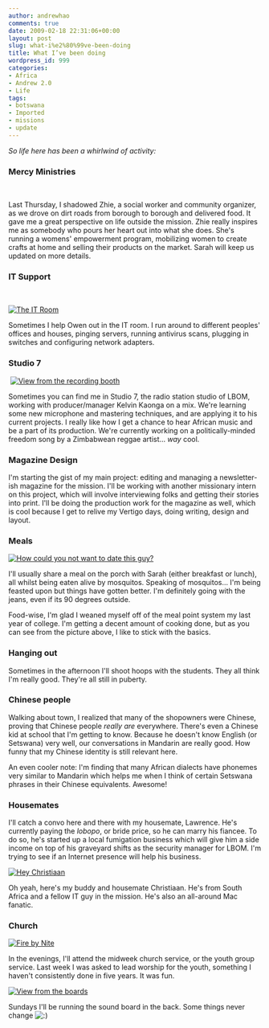 ```yaml
---
author: andrewhao
comments: true
date: 2009-02-18 22:31:06+00:00
layout: post
slug: what-i%e2%80%99ve-been-doing
title: What I’ve been doing
wordpress_id: 999
categories:
- Africa
- Andrew 2.0
- Life
tags:
- botswana
- Imported
- missions
- update
---
```


_So life here has been a whirlwind of activity:_




### Mercy Ministries




   






Last Thursday, I shadowed Zhie, a social worker and community organizer, as we drove on dirt roads from borough to borough and delivered food. It gave me a great perspective on life outside the mission. Zhie really inspires me as somebody who pours her heart out into what she does. She's running a womens' empowerment program, mobilizing women to create crafts at home and selling their products on the market. Sarah will keep us updated on more details.




### IT Support




   

[![The IT Room](http://farm4.static.flickr.com/3458/3290727815_6ba42499c0.jpg)](http://www.flickr.com/photos/andrewhao/3290727815/)  

Sometimes I help Owen out in the IT room. I run around to different peoples' offices and houses, pinging servers, running antivirus scans, plugging in switches and configuring network adapters.




### Studio 7




 [![View from the recording booth](http://farm4.static.flickr.com/3093/3291572004_bdc74c863a.jpg)](http://www.flickr.com/photos/andrewhao/3291572004/)




Sometimes you can find me in Studio 7, the radio station studio of LBOM, working with producer/manager Kelvin Kaonga on a mix. We're learning some new microphone and mastering techniques, and are applying it to his current projects. I really like how I get a chance to hear African music and be a part of its production. We're currently working on a politically-minded freedom song by a Zimbabwean reggae artist… _way_ cool.




### Magazine Design




I'm starting the gist of my main project: editing and managing a newsletter-ish magazine for the mission. I'll be working with another missionary intern on this project, which will involve interviewing folks and getting their stories into print. I'll be doing the production work for the magazine as well, which is cool because I get to relive my Vertigo days, doing writing, design and layout.




### Meals




[![How could you not want to date this guy?](http://farm4.static.flickr.com/3496/3277566435_bcdc14d751.jpg)](http://www.flickr.com/photos/andrewhao/3277566435/)  

I'll usually share a meal on the porch with Sarah (either breakfast or lunch), all whilst being eaten alive by mosquitos. Speaking of mosquitos… I'm being feasted upon but things have gotten better. I'm definitely going with the jeans, even if its 90 degrees outside.




Food-wise, I'm glad I weaned myself off of the meal point system my last year of college. I'm getting a decent amount of cooking done, but as you can see from the picture above, I like to stick with the basics.




### Hanging out




Sometimes in the afternoon I'll shoot hoops with the students. They all think I'm really good. They're all still in puberty.




### Chinese people




Walking about town, I realized that many of the shopowners were Chinese, proving that Chinese people _really are_ everywhere. There's even a Chinese kid at school that I'm getting to know. Because he doesn't know English (or Setswana) very well, our conversations in Mandarin are really good. How funny that my Chinese identity is still relevant here.




An even cooler note: I'm finding that many African dialects have phonemes very similar to Mandarin which helps me when I think of certain Setswana phrases in their Chinese equivalents. Awesome!




### Housemates




I'll catch a convo here and there with my housemate, Lawrence. He's currently paying the _lobopo_, or bride price, so he can marry his fiancee. To do so, he's started up a local fumigation business which will give him a side income on top of his graveyard shifts as the security manager for LBOM. I'm trying to see if an Internet presence will help his business.




[![Hey Christiaan](http://farm4.static.flickr.com/3246/3282051713_2d7f8aed5e.jpg)](http://www.flickr.com/photos/andrewhao/3282051713/)




Oh yeah, here's my buddy and housemate Christiaan. He's from South Africa and a fellow IT guy in the mission. He's also an all-around Mac fanatic.




### Church




[![Fire by Nite](http://farm4.static.flickr.com/3409/3277668059_93a4e0746a.jpg)](http://www.flickr.com/photos/andrewhao/3277668059/) 




In the evenings, I'll attend the midweek church service, or the youth group service. Last week I was asked to lead worship for the youth, something I haven't consistently done in five years. It was fun.




[![View from the boards](http://farm4.static.flickr.com/3506/3290734337_fa49cb0aef.jpg)](http://www.flickr.com/photos/andrewhao/3290734337/)




Sundays I'll be running the sound board in the back. Some things never change ![:)](http://sarahlam.andrewhao.com/botswana2009/blog/wp-includes/images/smilies/icon_smile.gif)



